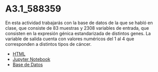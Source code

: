 # A3.1_588359


En esta actividad trabajarás con la base de datos de la que se habló en clase, que consiste de
83 muestras y 2308 variables de entrada, que consisten en la expresión génica estandarizada
de distintos genes. La variable de salida cuenta con valores numéricos del 1 al 4 que
corresponden a distintos tipos de cáncer.


- [HTML](./A3.1_588359.html)
- [Jupyter Notebook](./A3.1_588359.ipynb)
- [Base de Datos](./bitacora_de_cambios_tr_indice_cla_mensual_nac_2007_2023.csv)
